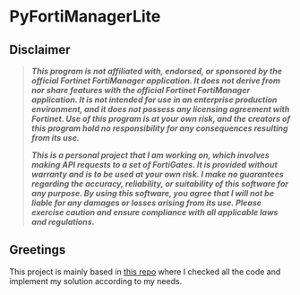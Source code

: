 # PyFortiManagerLite
## **Disclaimer**
> ***This program is not affiliated with, endorsed, or sponsored by the official Fortinet FortiManager application. It does not derive from nor share features with the official Fortinet FortiManager application. It is not intended for use in an enterprise production environment, and it does not possess any licensing agreement with Fortinet. Use of this program is at your own risk, and the creators of this program hold no responsibility for any consequences resulting from its use.***
>
> ***This is a personal project that I am working on, which involves making API requests to a set of FortiGates. It is provided without warranty and is to be used at your own risk. I make no guarantees regarding the accuracy, reliability, or suitability of this software for any purpose. By using this software, you agree that I will not be liable for any damages or losses arising from its use. Please exercise caution and ensure compliance with all applicable laws and regulations.***

## **Greetings**

This project is mainly based in [this repo](https://github.com/mcarneir0/fortigate-backup-api) where I checked all the code and implement my solution according to my needs.

